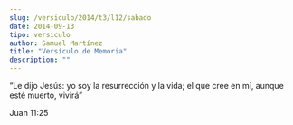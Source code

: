 ```yaml
---
slug: /versiculo/2014/t3/l12/sabado
date: 2014-09-13
tipo: versiculo
author: Samuel Martínez
title: "Versículo de Memoria"
description: ""
---
```


“Le dijo Jesús: yo soy la resurrección y la vida; el que cree en mí, aunque esté muerto, vivirá”

Juan 11:25
